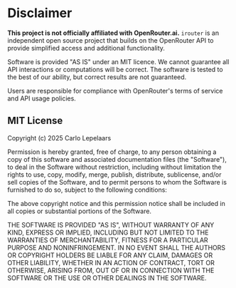 # Disclaimer

**This project is not officially affiliated with OpenRouter.ai.** `irouter` is an independent open source project that builds on the OpenRouter API to provide simplified access and additional functionality.

Software is provided "AS IS" under an MIT licence. We cannot guarantee all API interactions or computations will be correct. The software is tested to the best of our ability, but correct results are not guaranteed.

Users are responsible for compliance with OpenRouter's terms of service and API usage policies.

## MIT License

Copyright (c) 2025 Carlo Lepelaars

Permission is hereby granted, free of charge, to any person obtaining a copy of this software and associated documentation files (the "Software"), to deal in the Software without restriction, including without limitation the rights to use, copy, modify, merge, publish, distribute, sublicense, and/or sell copies of the Software, and to permit persons to whom the Software is furnished to do so, subject to the following conditions:

The above copyright notice and this permission notice shall be included in all copies or substantial portions of the Software.

THE SOFTWARE IS PROVIDED "AS IS", WITHOUT WARRANTY OF ANY KIND, EXPRESS OR IMPLIED, INCLUDING BUT NOT LIMITED TO THE WARRANTIES OF MERCHANTABILITY, FITNESS FOR A PARTICULAR PURPOSE AND NONINFRINGEMENT. IN NO EVENT SHALL THE AUTHORS OR COPYRIGHT HOLDERS BE LIABLE FOR ANY CLAIM, DAMAGES OR OTHER LIABILITY, WHETHER IN AN ACTION OF CONTRACT, TORT OR OTHERWISE, ARISING FROM, OUT OF OR IN CONNECTION WITH THE SOFTWARE OR THE USE OR OTHER DEALINGS IN THE SOFTWARE.
